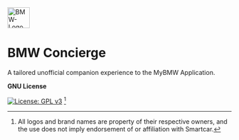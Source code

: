 <img width="50" height="47" alt="BMW-Logo" src="https://github.com/user-attachments/assets/9ba64150-410c-4a1c-90a5-b900e21771eb" />

# BMW Concierge
A tailored unofficial companion experience to the MyBMW Application. 



**GNU License**

[![License: GPL v3](https://img.shields.io/badge/License-GPLv3-blue.svg)](https://www.gnu.org/licenses/gpl-3.0) [^Note]

[^Note]: All logos and brand names are property of their respective owners, and the use does not imply endorsement of or affiliation with Smartcar.
[^Note]: This project is not affiliated with BMW AG or its subsidiaries.
